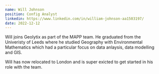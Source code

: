 ```yaml
---
name: Will Johnson
position: Config Analyst
linkedin: https://www.linkedin.com/in/william-johnson-aa1503197/
date: 2022-12-12
---
```


Will joins Geolytix as part of the MAPP team. He graduated from the Univeristy of Leeds where he studied Geography with Environmental Mathematics which had a particular focus on data anlaysis, data modelling and GIS. 

Will has now relocated to London and is super exicted to get started in his role with the team.

